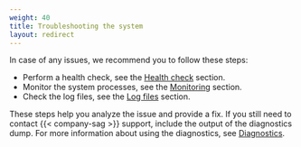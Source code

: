 ```yaml
---
weight: 40
title: Troubleshooting the system
layout: redirect
---
```


In case of any issues, we recommend you to follow these steps:

* Perform a health check, see the [Health check](/edge/diagnostics-and-support/#health-check) section.
* Monitor the system processes, see the [Monitoring](/edge/diagnostics-and-support/#monitoring) section.
* Check the log files, see the [Log files](/edge/diagnostics-and-support/#logs-files) section.

These steps help you analyze the issue and provide a fix. If you still need to contact {{< company-sag >}} support, include the output of the diagnostics dump. For more information about using the diagnostics, see [Diagnostics](#diagnostics).

